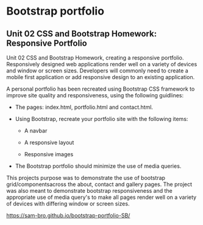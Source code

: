 # Bootstrap portfolio

## Unit 02 CSS and Bootstrap Homework: Responsive Portfolio

Unit 02 CSS and Bootstrap Homework, creating a responsive portfolio. Responsively designed web applications render well on a variety of devices and window or screen sizes. Developers will commonly need to create
a mobile first application or add responsive design to an existing application.

A personal portfolio has been recreated using Bootstrap CSS framework to improve site quality and responsiveness, using the following guidlines:

* The pages: index.html, portfolio.html and contact.html.

* Using Bootstrap, recreate your portfolio site with the following items:

    * A navbar

    * A responsive layout

    * Responsive images


* The Bootstrap portfolio should minimize the use of media queries.

This projects purpose was to demonstrate the use of bootstrap grid/componentsacross the about, contact and gallery pages. The project was also meant to demonstrate bootstrap responsiveness and the appropriate use of
media query's to make all pages render well on a variety of devices with differing window or screen sizes.

https://sam-bro.github.io/bootstrap-portfolio-SB/
